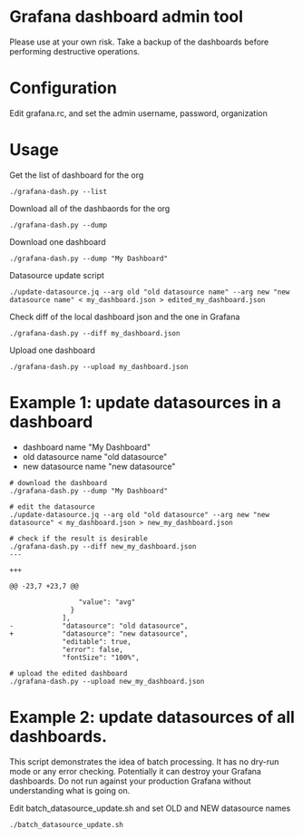 # Grafana dashboard admin tool

Please use at your own risk. Take a backup of the dashboards before performing destructive operations.

# Configuration
Edit grafana.rc, and set the admin username, password, organization

# Usage

Get the list of dashboard for the org

```
./grafana-dash.py --list
```

Download all of the dashbaords for the org

```
./grafana-dash.py --dump
```

Download one dashboard

```
./grafana-dash.py --dump "My Dashboard"
```

Datasource update script
```
./update-datasource.jq --arg old "old datasource name" --arg new "new datasource name" < my_dashboard.json > edited_my_dashboard.json
```

Check diff of the local dashboard json and the one in Grafana

```
./grafana-dash.py --diff my_dashboard.json
```

Upload one dashboard

```
./grafana-dash.py --upload my_dashboard.json
```

# Example 1: update datasources in a dashboard
- dashboard name "My Dashboard"
- old datasource name "old datasource"
- new datasource name "new datasource"

```
# download the dashboard
./grafana-dash.py --dump "My Dashboard"

# edit the datasource
./update-datasource.jq --arg old "old datasource" --arg new "new datasource" < my_dashboard.json > new_my_dashboard.json

# check if the result is desirable
./grafana-dash.py --diff new_my_dashboard.json
---

+++

@@ -23,7 +23,7 @@

                 "value": "avg"
               }
             ],
-            "datasource": "old datasource",
+            "datasource": "new datasource",
             "editable": true,
             "error": false,
             "fontSize": "100%",

# upload the edited dashboard
./grafana-dash.py --upload new_my_dashboard.json
```


# Example 2: update datasources of all dashboards.
This script demonstrates the idea of batch processing.
It has no dry-run mode or any error checking.  Potentially it can destroy your Grafana dashboards.
Do not run against your production Grafana without understanding what is going on.

Edit batch_datasource_update.sh and set OLD and NEW datasource names
```
./batch_datasource_update.sh
```



